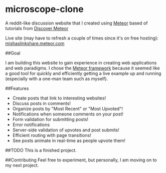 # microscope-clone

A reddit-like discussion website that I created using [Meteor](https://www.meteor.com) based of tutorials from [Discover Meteor](https://www.discovermeteor.com)

Live site (may have to refresh a couple of times since it's on free hosting): [mishaslinkshare.meteor.com](http://mishaslinkshare.meteor.com/)

##Goal

I am building this website to gain experience in creating web applications and web paradigms. I chose the [Meteor framework](https://www.meteor.com) because it seemed like a good tool for quickly and efficiently getting a live example up and running (especially with a one-man team such as myself).

##Features

 - Create posts that link to interesting websites!
 - Discuss posts in comments!
 - Organize posts by "Most Recent" or "Most Upvoted"!
 - Notifications when someone comments on your post!
 - Form validation for submitting posts!
 - Error notifications
 - Server-side validation of upvotes and post submits!
 - Efficient routing with page transitions!
 - See posts animate in real-time as people upvote them!
 
 
##TODO
This is a finished project.
 
##Contributing
Feel free to experiment, but personally, I am moving on to my next project.
